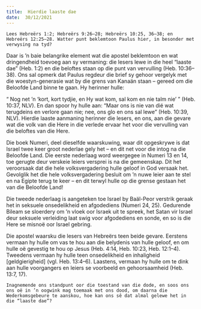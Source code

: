 ```yaml
---
title:  Hierdie laaste dae
date:  30/12/2021
---
```


`Lees Hebreërs 1:2; Hebreërs 9:26–28; Hebreërs 10:25, 36–38; en Hebreërs 12:25–28. Watter punt beklemtoon Paulus hier, in besonder met verwysing na tyd?`

Daar is ’n baie belangrike element wat die apostel beklemtoon en wat dringendheid toevoeg aan sy vermaning: die lesers lewe in die heel “laaste dae” (Heb. 1:2) en die beloftes staan op die punt van vervulling (Heb. 10:36–38). Ons sal opmerk dat Paulus regdeur die brief sy gehoor vergelyk met die woestyn-generasie wat by die grens van Kanaän staan – gereed om die Beloofde Land binne te gaan.  Hy herinner hulle:

“ Nog net ’n ‘kort, kort tydjie, en Hy wat kom, sal kom  en nie talm nie’ ” (Heb. 10:37, NLV). En dan spoor hy hulle aan: “Maar ons is nie van dié wat terugdeins en verlore gaan nie; nee, ons glo en ons sal lewe” (Heb. 10:39, NLV). Hierdie laaste aanmaning herinner die lesers, en ons, aan die gevare wat die volk van die Here in die verlede ervaar het voor die vervulling van die beloftes van die Here.

Die boek Numeri, deel dieselfde waarskuwing, waar dit opgeskrywe is dat Israel twee keer groot nederlae gely het – en dit net voor die intog na die Beloofde Land. Die eerste nederlaag word weergegee in Numeri 13 en 14, toe gerugte deur verskeie leiers versprei is na die gemeenskap. Dit het veroorsaak dat die hele volksvergadering hulle geloof in God versaak het. Gevolglik het die hele volksvergadering besluit om ’n nuwe leier aan te stel en na Egipte terug te keer – en dit terwyl hulle op die grense gestaan het van die Beloofde Land!

Die tweede nederlaag is aangeteken toe Israel by Baäl-Peor verstrik geraak het in seksuele onsedelikheid en afgodediens (Numeri 24, 25). Gedurende Bileam se sloerdery om ’n vloek oor Israek uit te spreek, het Satan vir Israel deur seksuele verleiding laat swig voor afgodediens en sonde, en so is die Here se misnoë oor Israel gebring.

Die apostel waarsku die lesers van Hebreërs teen beide gevare.  Eerstens vermaan hy hulle om vas te hou aan die belydenis van hulle geloof, en om hulle oë gevestig te hou op Jesus (Heb. 4:14, Heb. 10:23, Heb. 12:1–4). Tweedens  vermaan hy hulle teen onsedelikheid en inhaligheid [geldgierigheid] (vgl. Heb. 13:4–6). Laastens, vermaan hy hulle om te dink aan hulle voorgangers en leiers se voorbeeld en gehoorsaamheid (Heb. 13:7, 17).

`Inagnemende ons standpunt oor die toestand van die dode, en soos ons ons oë in ’n oogwink mag toemaak met ons dood, om daarna die Wederkomsgebeure te aanskou, hoe kan ons sê dat almal gelewe het in die “laaste dae”?`